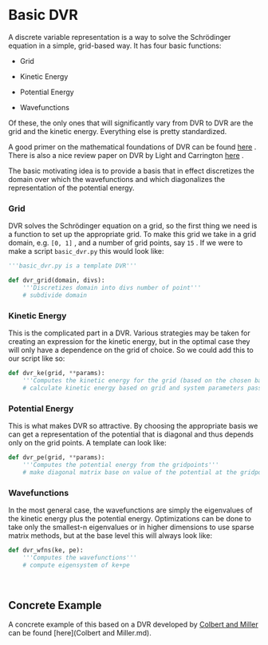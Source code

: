 <a id="basic-dvr" style="width:0;height:0;margin:0;padding:0;">&zwnj;</a>

# Basic DVR

A discrete variable representation is a way to solve the Schrödinger equation in a simple, grid-based way. It has four basic functions:

* Grid

* Kinetic Energy

* Potential Energy

* Wavefunctions

Of these, the only ones that will significantly vary from DVR to DVR are the grid and the kinetic energy. Everything else is pretty standardized.

A good primer on the mathematical foundations of DVR can be found  [here](http://www.pci.uni-heidelberg.de/tc/usr/mctdh/lit/NumericalMethods.pdf) . There is also a nice review paper on DVR by Light and Carrington  [here](http://light-group.uchicago.edu/dvr-rev.pdf) .

The basic motivating idea is to provide a basis that in effect discretizes the domain over which the wavefunctions and which diagonalizes the representation of the potential energy.

### Grid

DVR solves the Schrödinger equation on a grid, so the first thing we need is a function to set up the appropriate grid. To make this grid we take in a grid domain, e.g.  ```[0, 1]``` , and a number of grid points, say  ```15``` . If we were to make a script  ```basic_dvr.py```  this would look like:

```python
'''basic_dvr.py is a template DVR'''

def dvr_grid(domain, divs):
	'''Discretizes domain into divs number of point'''
	# subdivide domain
```

### Kinetic Energy

This is the complicated part in a DVR. Various strategies may be taken for creating an expression for the kinetic energy, but in the optimal case they will only have a dependence on the grid of choice. So we could add this to our script like so:

```python
def dvr_ke(grid, **params):
	'''Computes the kinetic energy for the grid (based on the chosen basis)'''
	# calculate kinetic energy based on grid and system parameters passed as dict
```

### Potential Energy

This is what makes DVR so attractive. By choosing the appropriate basis we can get a representation of the potential that is diagonal and thus depends only on the grid points. A template can look like:

```python
def dvr_pe(grid, **params):
	'''Computes the potential energy from the gridpoints'''
	# make diagonal matrix base on value of the potential at the gridpoints 
```

### Wavefunctions

In the most general case, the wavefunctions are simply the eigenvalues of the kinetic energy plus the potential energy. Optimizations can be done to take only the smallest-n eigenvalues or in higher dimensions to use sparse matrix methods, but at the base level this will always look like:

```python
def dvr_wfns(ke, pe):
	'''Computes the wavefunctions'''
	# compute eigensystem of ke+pe
```

<a id="concrete-example" style="width:0;height:0;margin:0;padding:0;">&zwnj;</a>

## Concrete Example

A concrete example of this based on a DVR developed by  [Colbert and Miller](http://xbeams.chem.yale.edu/~batista/v572/ColbertMiller.pdf)  can be found [here](Colbert and Miller.md).
